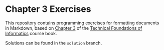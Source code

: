 # Chapter 3 Exercises

This repository contains programming exercises for formatting documents in Markdown, 
based on [Chapter 3](https://info201.github.io/markdown.html) 
of the [Technical Foundations of Informatics](https://info201.github.io/) course book. 

Solutions can be found in the `solution` branch.
